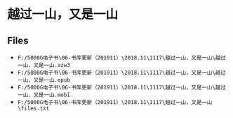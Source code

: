 # 越过一山，又是一山

## Files

- `F:/5000G电子书\06-书库更新（201911）\2018.11\1117\越过一山，又是一山\越过一山，又是一山.azw3`
- `F:/5000G电子书\06-书库更新（201911）\2018.11\1117\越过一山，又是一山\越过一山，又是一山.epub`
- `F:/5000G电子书\06-书库更新（201911）\2018.11\1117\越过一山，又是一山\越过一山，又是一山.mobi`
- `F:/5000G电子书\06-书库更新（201911）\2018.11\1117\越过一山，又是一山\files.txt`
